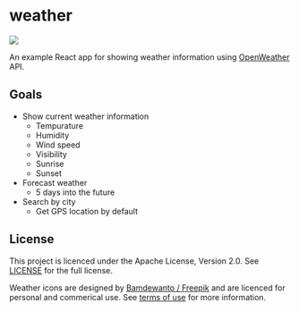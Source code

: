 # weather
[<img src="https://img.shields.io/badge/license-Apache%202-blue">](https://github.com/Mozzo1000/weather/blob/master/LICENSE)

An example React app for showing weather information using [OpenWeather](https://openweathermap.org/) API.

## Goals
* Show current weather information
  * Tempurature
  * Humidity
  * Wind speed
  * Visibility
  * Sunrise
  * Sunset
* Forecast weather
  * 5 days into the future
* Search by city
  * Get GPS location by default 

## License
This project is licenced under the Apache License, Version 2.0. See [LICENSE](https://github.com/Mozzo1000/weather/blob/master/LICENSE) for the full license.

Weather icons are designed by [Bamdewanto / Freepik](http://www.freepik.com) and are licenced for personal and commerical use. See [terms of use](http://www.freepik.com/terms_of_use) for more information.

